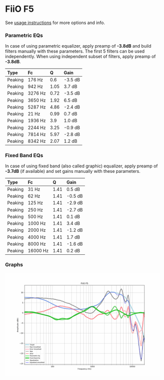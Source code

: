 # FiiO F5
See [usage instructions](https://github.com/jaakkopasanen/AutoEq#usage) for more options and info.

### Parametric EQs
In case of using parametric equalizer, apply preamp of **-3.8dB** and build filters manually
with these parameters. The first 5 filters can be used independently.
When using independent subset of filters, apply preamp of **-3.8dB**.

| Type    | Fc      |    Q | Gain    |
|:--------|:--------|:-----|:--------|
| Peaking | 176 Hz  | 0.6  | -3.5 dB |
| Peaking | 942 Hz  | 1.05 | 3.7 dB  |
| Peaking | 3276 Hz | 0.72 | -3.5 dB |
| Peaking | 3650 Hz | 1.92 | 6.5 dB  |
| Peaking | 5287 Hz | 4.86 | -2.4 dB |
| Peaking | 21 Hz   | 0.99 | 0.7 dB  |
| Peaking | 1936 Hz | 3.9  | 1.0 dB  |
| Peaking | 2244 Hz | 3.25 | -0.9 dB |
| Peaking | 7814 Hz | 5.97 | -2.8 dB |
| Peaking | 8342 Hz | 2.07 | 1.2 dB  |

### Fixed Band EQs
In case of using fixed band (also called graphic) equalizer, apply preamp of **-3.7dB**
(if available) and set gains manually with these parameters.

| Type    | Fc       |    Q | Gain    |
|:--------|:---------|:-----|:--------|
| Peaking | 31 Hz    | 1.41 | 0.5 dB  |
| Peaking | 62 Hz    | 1.41 | -0.5 dB |
| Peaking | 125 Hz   | 1.41 | -2.9 dB |
| Peaking | 250 Hz   | 1.41 | -2.7 dB |
| Peaking | 500 Hz   | 1.41 | 0.1 dB  |
| Peaking | 1000 Hz  | 1.41 | 3.4 dB  |
| Peaking | 2000 Hz  | 1.41 | -1.2 dB |
| Peaking | 4000 Hz  | 1.41 | 1.7 dB  |
| Peaking | 8000 Hz  | 1.41 | -1.6 dB |
| Peaking | 16000 Hz | 1.41 | 0.2 dB  |

### Graphs
![](./FiiO%20F5.png)